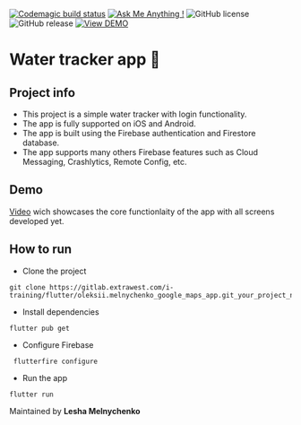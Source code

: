 [![Codemagic build status](https://api.codemagic.io/apps/63bb4ba82f6920dcb7c3647c/63bb4ba82f6920dcb7c3647b/status_badge.svg)](https://codemagic.io/apps/63bb4ba82f6920dcb7c3647c/63bb4ba82f6920dcb7c3647b/latest_build)
[![Ask Me Anything !](https://img.shields.io/badge/Ask%20me-anything-1abc9c.svg)]()
![GitHub license](https://img.shields.io/github/license/Naereen/StrapDown.js.svg)
![GitHub release](https://img.shields.io/badge/release-v1.0.0-blue)
[![View DEMO](https://img.shields.io/badge/VIEW-DEMO-lightgreen.svg)](https://streamable.com/0yr60x)

# Water tracker app 🚰

## Project info
- This project is a simple water tracker with login functionality.
- The app is fully supported on iOS and Android.
- The app is built using the Firebase authentication and Firestore database.
- The app supports many others Firebase features such as Cloud Messaging, Crashlytics, Remote Config, etc.

## Demo
[Video](https://streamable.com/0yr60x) wich showcases the core functionlaity of the app with all screens developed yet.

## How to run
- Clone the project
```shell
git clone https://gitlab.extrawest.com/i-training/flutter/oleksii.melnychenko_google_maps_app.git_your_project_name
```
- Install dependencies
```shell
flutter pub get
```
- Configure Firebase
```shell
 flutterfire configure
```
- Run the app
```shell
flutter run
```

Maintained by **Lesha Melnychenko**